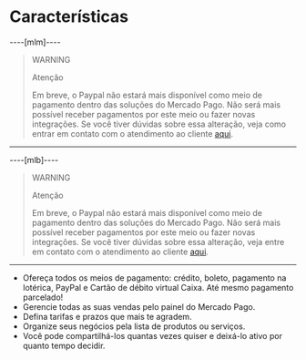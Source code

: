 # Características

----[mlm]---- 

> WARNING
>
> Atenção
>
> Em breve, o Paypal não estará mais disponível como meio de pagamento dentro das soluções do Mercado Pago. Não será mais possível receber pagamentos por este meio ou fazer novas integrações. Se você tiver dúvidas sobre essa alteração, veja como entrar em contato com o atendimento ao cliente [aqui](https://blog.mercadopago.com.mx/productos/atencion-al-cliente-mercado-pago-como-contactarse).
------------

----[mlb]---- 

> WARNING
>
> Atenção
>
> Em breve, o Paypal não estará mais disponível como meio de pagamento dentro das soluções do Mercado Pago. Não será mais possível receber pagamentos por este meio ou fazer novas integrações. Se você tiver dúvidas sobre essa alteração, veja entre em contato com o atendimento ao cliente [aqui](https://www.mercadopago.com.br/ajuda).
------------

 - Ofereça todos os meios de pagamento: crédito, boleto, pagamento na lotérica, PayPal e Cartão de débito virtual Caixa. Até mesmo pagamento parcelado!
 - Gerencie todas as suas vendas pelo painel do Mercado Pago.
 - Defina tarifas e prazos que mais te agradem.
 - Organize seus negócios pela lista de produtos ou serviços.
 - Você pode compartilhá-los quantas vezes quiser e deixá-lo ativo por quanto tempo decidir.
